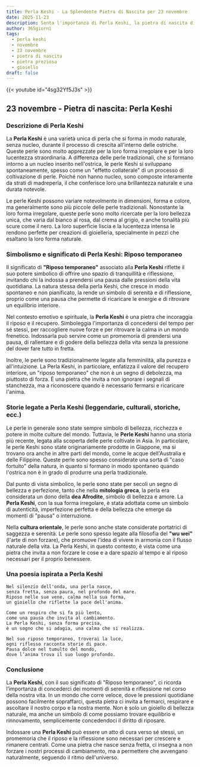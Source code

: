 ```yaml
---
title: Perla Keshi - La Splendente Pietra di Nascita per 23 novembre
date: 2025-11-23
description: Senta l'importanza di Perla Keshi, la pietra di nascita di 23 novembre che simboleggia Riposo temporaneo. Lasci che la sua bellezza e il suo significato illuminino la sua giornata.
author: 365giorni
tags:
  - perla keshi
  - novembre
  - 23 novembre
  - pietra di nascita
  - pietra preziosa
  - gioiello
draft: false
---
```


{{< youtube id="4sg32Yf5J3s" >}}

## 23 novembre - Pietra di nascita: Perla Keshi

### Descrizione di Perla Keshi

La **Perla Keshi** è una varietà unica di perla che si forma in modo naturale, senza nucleo, durante il processo di crescita all'interno delle ostriche. Queste perle sono molto apprezzate per la loro forma irregolare e per la loro lucentezza straordinaria. A differenza delle perle tradizionali, che si formano intorno a un nucleo inserito nell'ostrica, le perle Keshi si sviluppano spontaneamente, spesso come un "effetto collaterale" di un processo di coltivazione di perle. Poiché non hanno nucleo, sono composte interamente da strati di madreperla, il che conferisce loro una brillantezza naturale e una durata notevole.

Le perle Keshi possono variare notevolmente in dimensioni, forma e colore, ma generalmente sono più piccole delle perle tradizionali. Nonostante la loro forma irregolare, queste perle sono molto ricercate per la loro bellezza unica, che varia dal bianco al rosa, dal crema al grigio, e anche tonalità più scure come il nero. La loro superficie liscia e la lucentezza intensa le rendono perfette per creazioni di gioielleria, specialmente in pezzi che esaltano la loro forma naturale.

### Simbolismo e significato di Perla Keshi: Riposo temporaneo

Il significato di **"Riposo temporaneo"** associato alla **Perla Keshi** riflette il suo potere simbolico di offrire uno spazio di tranquillità e riflessione, invitando chi la indossa a prendersi una pausa dalle pressioni della vita quotidiana. La natura stessa della perla Keshi, che cresce in modo spontaneo e non pianificato, la rende un simbolo di serenità e di riflessione, proprio come una pausa che permette di ricaricare le energie e di ritrovare un equilibrio interiore.

Nel contesto emotivo e spirituale, la **Perla Keshi** è una pietra che incoraggia il riposo e il recupero. Simboleggia l'importanza di concedersi del tempo per sé stessi, per raccogliere nuove forze e per ritrovare la calma in un mondo frenetico. Indossarla può servire come un promemoria di prendersi una pausa, di rallentare e di godere della bellezza della vita senza la pressione del dover fare tutto in fretta.

Inoltre, le perle sono tradizionalmente legate alla femminilità, alla purezza e all'intuizione. La Perla Keshi, in particolare, enfatizza il valore del recupero interiore, un "riposo temporaneo" che non è un segno di debolezza, ma piuttosto di forza. È una pietra che invita a non ignorare i segnali di stanchezza, ma a riconoscere quando è necessario fermarsi e ricaricare l'anima.

### Storie legate a Perla Keshi (leggendarie, culturali, storiche, ecc.)

Le perle in generale sono state sempre simbolo di bellezza, ricchezza e potere in molte culture del mondo. Tuttavia, le **Perle Keshi** hanno una storia più recente, legata alla scoperta delle perle coltivate in Asia. In particolare, le perle Keshi sono state originariamente prodotte in Giappone, ma si trovano ora anche in altre parti del mondo, come le acque dell'Australia e delle Filippine. Queste perle sono spesso considerate una sorta di "caso fortuito" della natura, in quanto si formano in modo spontaneo quando l'ostrica non è in grado di produrre una perla tradizionale.

Dal punto di vista simbolico, le perle sono state per secoli un segno di bellezza e perfezione, tanto che nella **mitologia greca**, la perla era considerata un dono della **dea Afrodite**, simbolo di bellezza e amore. La **Perla Keshi**, con la sua forma irregolare, è stata adottata come un simbolo di autenticità, imperfezione perfetta e della bellezza che emerge da momenti di "pausa" o interruzione.

Nella **cultura orientale**, le perle sono anche state considerate portatrici di saggezza e serenità. Le perle sono spesso legate alla filosofia del **"wu wei"** (l'arte di non forzare), che promuove l'idea di vivere in armonia con il flusso naturale della vita. La Perla Keshi, in questo contesto, è vista come una pietra che invita a non forzare le cose e a dare spazio al tempo e al riposo necessari per il proprio benessere.

### Una poesia ispirata a Perla Keshi

```
Nel silenzio dell'onda, una perla nasce,
senza fretta, senza paura, nel profondo del mare.
Riposo nelle sue vene, calma nella sua forma,
un gioiello che riflette la pace dell'anima.

Come un respiro che si fa più lento,
come una pausa che invita al cambiamento.
La Perla Keshi, senza forma precisa,
è un sogno che si adagia, una calma che si realizza.

Nel suo riposo temporaneo, troverai la luce,
ogni riflesso racconta storie di pace.
Pausa dolce nel tumulto del mondo,
dove l’anima trova il suo luogo profondo.
```

### Conclusione

La **Perla Keshi**, con il suo significato di "Riposo temporaneo", ci ricorda l’importanza di concederci dei momenti di serenità e riflessione nel corso della nostra vita. In un mondo che corre veloce, dove le pressioni quotidiane possono facilmente sopraffarci, questa pietra ci invita a fermarci, respirare e ascoltare il nostro corpo e la nostra mente. Non è solo un gioiello di bellezza naturale, ma anche un simbolo di come possiamo trovare equilibrio e rinnovamento, semplicemente concedendoci il diritto di riposare.

Indossare una **Perla Keshi** può essere un atto di cura verso sé stessi, un promemoria che il riposo e la riflessione sono necessari per crescere e rimanere centrati. Come una pietra che nasce senza fretta, ci insegna a non forzare i nostri processi di cambiamento, ma a permettere che avvengano naturalmente, seguendo il ritmo dell'universo.